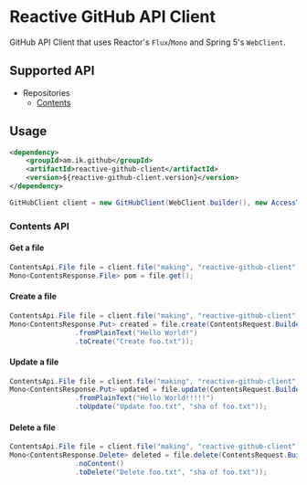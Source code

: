 # Reactive GitHub API Client

GitHub API Client that uses Reactor's `Flux`/`Mono` and Spring 5's `WebClient`.

## Supported API

* Repositories
  * [Contents](https://developer.github.com/v3/repos/contents/)
  
## Usage

```xml
<dependency>
    <groupId>am.ik.github</groupId>
    <artifactId>reactive-github-client</artifactId>
    <version>${reactive-github-client.version}</version>
</dependency>
```

```java
GitHubClient client = new GitHubClient(WebClient.builder(), new AccessToken("xxxxxx"));
```


### Contents API


#### Get a file
```java
ContentsApi.File file = client.file("making", "reactive-github-client", "pom.xml");
Mono<ContentsResponse.File> pom = file.get();
```

#### Create a file

```java
ContentsApi.File file = client.file("making", "reactive-github-client", "foo.txt");
Mono<ContentsResponse.Put> created = file.create(ContentsRequest.Builder
                .fromPlainText("Hello World!")
                .toCreate("Create foo.txt"));
```

#### Update a file

```java
ContentsApi.File file = client.file("making", "reactive-github-client", "foo.txt");
Mono<ContentsResponse.Put> updated = file.update(ContentsRequest.Builder
                .fromPlainText("Hello World!!!!!")
                .toUpdate("Update foo.txt", "sha of foo.txt"));
```

#### Delete a file

```java
ContentsApi.File file = client.file("making", "reactive-github-client", "foo.txt");
Mono<ContentsResponse.Delete> deleted = file.delete(ContentsRequest.Builder
                .noContent()
                .toDelete("Delete foo.txt", "sha of foo.txt"));
```